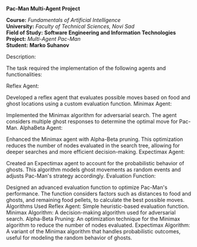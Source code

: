 
**Pac-Man Multi-Agent Project**

**Course:** *Fundamentals of Artificial Intelligence*  
**University:** _Faculty of Technical Sciences, Novi Sad_  
**Field of Study:** **Software Engineering and Information Technologies**  
**Project:** *Multi-Agent Pac-Man*  
**Student:** __Marko Suhanov__  


Description:

The task required the implementation of the following agents and functionalities:

Reflex Agent:

Developed a reflex agent that evaluates possible moves based on food and ghost locations using a custom evaluation function.
Minimax Agent:

Implemented the Minimax algorithm for adversarial search. The agent considers multiple ghost responses to determine the optimal move for Pac-Man.
AlphaBeta Agent:

Enhanced the Minimax agent with Alpha-Beta pruning. This optimization reduces the number of nodes evaluated in the search tree, allowing for deeper searches and more efficient decision-making.
Expectimax Agent:

Created an Expectimax agent to account for the probabilistic behavior of ghosts. This algorithm models ghost movements as random events and adjusts Pac-Man's strategy accordingly.
Evaluation Function:

Designed an advanced evaluation function to optimize Pac-Man's performance. The function considers factors such as distances to food and ghosts, and remaining food pellets, to calculate the best possible moves.
Algorithms Used
Reflex Agent: Simple heuristic-based evaluation function.
Minimax Algorithm: A decision-making algorithm used for adversarial search.
Alpha-Beta Pruning: An optimization technique for the Minimax algorithm to reduce the number of nodes evaluated.
Expectimax Algorithm: A variant of the Minimax algorithm that handles probabilistic outcomes, useful for modeling the random behavior of ghosts.
